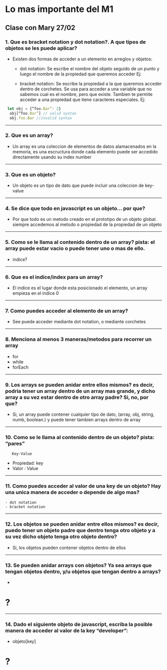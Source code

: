 # Lo mas importante del M1
## Clase con Mary 27/02
### 1. Que es bracket notation y dot notation?. A que tipos de objetos se les puede aplicar?

- Existen dos formas de acceder a un elemento en arreglos y objetos:

    * dot notation: Se escribe el nombre del objeto seguido de un punto y luego el nombre de la propiedad que queremos acceder Ej:


    * bracket notation: Se escribe la propiedad a la que queremos acceder dentro de corchetes. Se usa para acceder a una variable que no sabemos cual es el nombre, pero que existe. Tambien te permite acceder a una propiedad que tiene caracteres especiales. Ej:

``` javascript
 let obj = {“foo.Bar”: 2}
  obj[“foo.Bar”] // valid syntax
  obj.foo.Bar //invalid syntax
```


---

### 2. Que es un array?
- Un array es una coleccion de elementos de datos alamacenados en la memoria, es una escructura donde cada elemento puede ser accedido directamente usando su index number
---
### 3. Que es un objeto?
- Un objeto es un tipo de dato que puede incluir una coleccion de key-value
---
### 4. Se dice que todo en javascript es un objeto… por que?
- Por que todo es un metodo creado en el prototipo de un objeto global. siempre accedemos al metodo o propiedad de la propiedad de un objeto
---
### 5. Como se le llama al contenido dentro de un array? pista: el array puede estar vacio o puede tener uno o mas de ello.
- indice? 
---
### 6. Que es el indice/index para un array?
- El indice es el lugar donde esta posicionado el elemento, un array empieza en el indice 0
---
### 7. Como puedes acceder al elemento de un array?
- See puede acceder mediante dot notation, o mediante corchetes
---
### 8. Menciona al menos 3 maneras/metodos para recorrer un array
- for
- while
- forEach
---
### 9. Los arrays se pueden anidar entre ellos mismos? es decir, podria tener un array dentro de un array mas grande, y dicho array a su vez estar dentro de otro array padre? Si, no, por que?
- Si, un array puede contener cualquier tipo de dato, (array, obj, string, numb, boolean.) y puede tener tambien arrays dentro de array
---
### 10. Como se le llama al contenido dentro de un objeto? pista: “pares”

       Key-Value

- Propiedad: key
- Valor : Value


---
### 11. Como puedes acceder al valor de una key de un objeto? Hay una unica manera de acceder o depende de algo mas?

    - dot notation 
    - bracket notation
---
### 12. Los objetos se pueden anidar entre ellos mismos? es decir, puedo tener un objeto padre que dentro tenga otro objeto y a su vez dicho objeto tenga otro objeto dentro?
- Si, los objetos pueden contener objetos dentro de ellos
---
### 13. Se pueden anidar arrays con objetos? Ya sea arrays que tengan objetos dentro, y/u objetos que tengan dentro a arrays?
- 
# ?
---
###  14. Dado el siguiente objeto de javascript, escriba la posible manera de acceder al valor de la key “developer”:
- objeto[key] 
# ?
